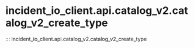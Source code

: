 # incident_io_client.api.catalog_v2.catalog_v2_create_type

::: incident_io_client.api.catalog_v2.catalog_v2_create_type
